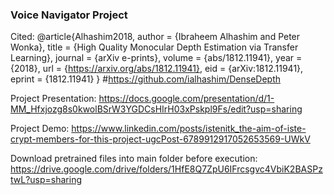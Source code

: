 ### Voice Navigator Project

Cited:
@article{Alhashim2018,
  author    = {Ibraheem Alhashim and Peter Wonka},
  title     = {High Quality Monocular Depth Estimation via Transfer Learning},
  journal   = {arXiv e-prints},
  volume    = {abs/1812.11941},
  year      = {2018},
  url       = {https://arxiv.org/abs/1812.11941},
  eid       = {arXiv:1812.11941},
  eprint    = {1812.11941}
}
#https://github.com/ialhashim/DenseDepth

Project Presentation: https://docs.google.com/presentation/d/1-MM_Hfxjozg8s0kwolBSrW3YGDCsHIrH03xPskpl9Fs/edit?usp=sharing

Project Demo: https://www.linkedin.com/posts/istenitk_the-aim-of-iste-crypt-members-for-this-project-ugcPost-6789912917052653569-UWkV

Download pretrained files into main folder before execution: https://drive.google.com/drive/folders/1HfE8Q7ZpU6IFrcsgvc4VbiK2BASPztwL?usp=sharing
